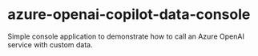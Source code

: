 # azure-openai-copilot-data-console
Simple console application to demonstrate how to call an Azure OpenAI service with custom data.
